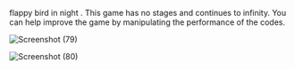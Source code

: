 flappy bird in night .
This game has no stages and continues to infinity. You can help improve the game by manipulating the performance of the codes.


![Screenshot (79)](https://github.com/exinmood/Flappy-Bird-/assets/119764986/49cd5af1-5a66-463e-ad10-6822ed790b2a)



![Screenshot (80)](https://github.com/exinmood/Flappy-Bird-/assets/119764986/be60621e-9791-454f-ae99-7ed4917e30ca)




